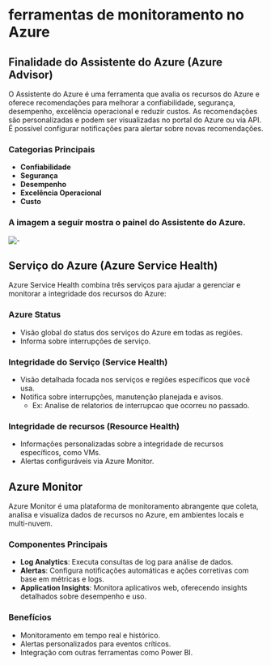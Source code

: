 # ferramentas de monitoramento no Azure

## Finalidade do Assistente do Azure (Azure Advisor)

O Assistente do Azure é uma ferramenta que avalia os recursos do Azure e oferece recomendações para melhorar a confiabilidade, segurança, desempenho, excelência operacional e reduzir custos. As recomendações são personalizadas e podem ser visualizadas no portal do Azure ou via API. É possível configurar notificações para alertar sobre novas recomendações.

### Categorias Principais

- **Confiabilidade**
- **Segurança**
- **Desempenho**
- **Excelência Operacional**
- **Custo**

### A imagem a seguir mostra o painel do Assistente do Azure.

![-](https://learn.microsoft.com/pt-br/training/wwl-azure/describe-monitoring-tools-azure/media/azure-advisor-dashboard-baca22e2.png)



## Serviço do Azure (Azure Service Health)

Azure Service Health combina três serviços para ajudar a gerenciar e monitorar a integridade dos recursos do Azure:

### Azure Status

- Visão global do status dos serviços do Azure em todas as regiões.
- Informa sobre interrupções de serviço.

### Integridade do Serviço (Service Health)

- Visão detalhada focada nos serviços e regiões específicos que você usa.
- Notifica sobre interrupções, manutenção planejada e avisos.
    - Ex: Analise de relatorios de interrupcao que ocorreu no passado.

### Integridade de recursos (Resource Health)

- Informações personalizadas sobre a integridade de recursos específicos, como VMs.
- Alertas configuráveis via Azure Monitor.


## Azure Monitor

Azure Monitor é uma plataforma de monitoramento abrangente que coleta, analisa e visualiza dados de recursos no Azure, em ambientes locais e multi-nuvem.

### Componentes Principais

- **Log Analytics**: Executa consultas de log para análise de dados.
- **Alertas**: Configura notificações automáticas e ações corretivas com base em métricas e logs.
- **Application Insights**: Monitora aplicativos web, oferecendo insights detalhados sobre desempenho e uso.

### Benefícios

- Monitoramento em tempo real e histórico.
- Alertas personalizados para eventos críticos.
- Integração com outras ferramentas como Power BI.
